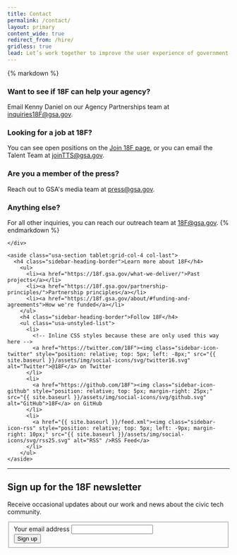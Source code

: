 ```yaml
---
title: Contact
permalink: /contact/
layout: primary
content_wide: true
redirect_from: /hire/
gridless: true
lead: Let’s work together to improve the user experience of government.
---
```

<div class="grid-container">
  <div class="grid-row grid-gap">
    <div class="usa-section tablet:grid-col-8">
{% markdown %}

### Want to see if 18F can help your agency?
Email Kenny Daniel on our Agency Partnerships team at [inquiries18F@gsa.gov](mailto:inquiries18F@gsa.gov).

### Looking for a job at 18F?
You can see open positions on the [Join 18F page](https://join.18f.gov), or you can email the Talent Team at [joinTTS@gsa.gov](mailto:joinTTS@gsa.gov).

### Are you a member of the press?
Reach out to GSA's media team at [press@gsa.gov](mailto:press@gsa.gov).

### Anything else?
For all other inquiries, you can reach our outreach team at [18F@gsa.gov](mailto:18F@gsa.gov).
{% endmarkdown %}

    </div>

    <aside class="usa-section tablet:grid-col-4 col-last">
      <h4 class="sidebar-heading-border">Learn more about 18F</h4>
        <ul>
          <li><a href="https://18f.gsa.gov/what-we-deliver/">Past projects</a></li>
          <li><a href="https://18f.gsa.gov/partnership-principles/">Partnership principles</a></li>
          <li><a href="https://18f.gsa.gov/about/#funding-and-agreements">How we're funded</a></li>
        </ul>
        <h4 class="sidebar-heading-border">Follow 18F</h4>
        <ul class="usa-unstyled-list">
          <li>
            <!-- Inline CSS styles because these are only used this way here -->
            <a href="https://twitter.com/18F"><img class="sidebar-icon-twitter" style="position: relative; top: 5px; left: -8px;" src="{{ site.baseurl }}/assets/img/social-icons/svg/twitter16.svg" alt="Twitter">@18F</a> on Twitter
          </li>
          <li>
            <a href="https://github.com/18F"><img class="sidebar-icon-github" style="position: relative; top: 5px; margin-right: 25px;" src="{{ site.baseurl }}/assets/img/social-icons/svg/github.svg" alt="GitHub">18F</a> on GitHub
          </li>
          <li>
            <a href="{{ site.baseurl }}/feed.xml"><img class="sidebar-icon-rss" style="position: relative; top: 5px; left: -9px; margin-right: 10px;" src="{{ site.baseurl }}/assets/img/social-icons/svg/rss25.svg" alt="RSS" />RSS Feed</a>
          </li>
        </ul>
    </aside>
  </div>
</div>

<div class="usa-grid usa-grid-line">
  <hr/>
</div>

<div class="usa-section grid-container">
  <h2>Sign up for the 18F newsletter</h2>
  <div class="grid-row grid-gap">
    <div class="tablet:grid-col-6">
      <p>Receive occasional updates about our work and news about the civic tech community.</p>
    </div>
  <div class="tablet:grid-col-6">
    <form class="newsletter" id="GD-snippet-form" action="https://public.govdelivery.com/accounts/USGSATTS/subscriber/qualify?qsp=USGSATTS_4" accept-charset="UTF-8" method="post" target="_blank">
      <input name="utf8" type="hidden" value="&#x2713;">
      <input type="hidden" name="authenticity_token" value="BVsScV3cJRnFoVEu3356C3aW2YOaOpp/VH1/TrYPxME4KWzNT/7ABzgRFh1wpp3UA6+C6PZX4tirvSU4VE5KcQ==">
      <fieldset>
        <div class="form-group">
          <label for="email">Your email address</label>
          <input type="text" name="email" id="email">
        </div>
      <input type="submit" name="commit" value="Sign up" class="form_button">
    </fieldset>
    </form>
  </div>
  </div>
</div>
